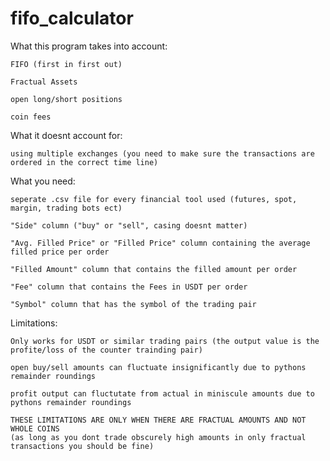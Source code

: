 # fifo_calculator
What this program takes into account:

    FIFO (first in first out)

    Fractual Assets
    
    open long/short positions

    coin fees


What it doesnt account for:

    using multiple exchanges (you need to make sure the transactions are ordered in the correct time line)


What you need:

    seperate .csv file for every financial tool used (futures, spot, margin, trading bots ect)

    "Side" column ("buy" or "sell", casing doesnt matter)

    "Avg. Filled Price" or "Filled Price" column containing the average filled price per order 

    "Filled Amount" column that contains the filled amount per order

    "Fee" column that contains the Fees in USDT per order

    "Symbol" column that has the symbol of the trading pair


Limitations:

    Only works for USDT or similar trading pairs (the output value is the profite/loss of the counter trainding pair)

    open buy/sell amounts can fluctuate insignificantly due to pythons remainder roundings

    profit output can fluctutate from actual in miniscule amounts due to pythons remainder roundings

    THESE LIMITATIONS ARE ONLY WHEN THERE ARE FRACTUAL AMOUNTS AND NOT WHOLE COINS 
    (as long as you dont trade obscurely high amounts in only fractual transactions you should be fine)




